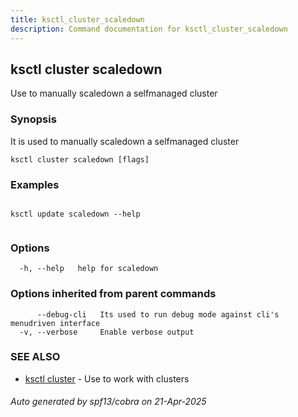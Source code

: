 ```yaml
---
title: ksctl_cluster_scaledown
description: Command documentation for ksctl_cluster_scaledown
---
```


## ksctl cluster scaledown

Use to manually scaledown a selfmanaged cluster

### Synopsis

It is used to manually scaledown a selfmanaged cluster

```
ksctl cluster scaledown [flags]
```

### Examples

```

ksctl update scaledown --help
		
```

### Options

```
  -h, --help   help for scaledown
```

### Options inherited from parent commands

```
      --debug-cli   Its used to run debug mode against cli's menudriven interface
  -v, --verbose     Enable verbose output
```

### SEE ALSO

* [ksctl cluster](ksctl_cluster.md)	 - Use to work with clusters

###### Auto generated by spf13/cobra on 21-Apr-2025
